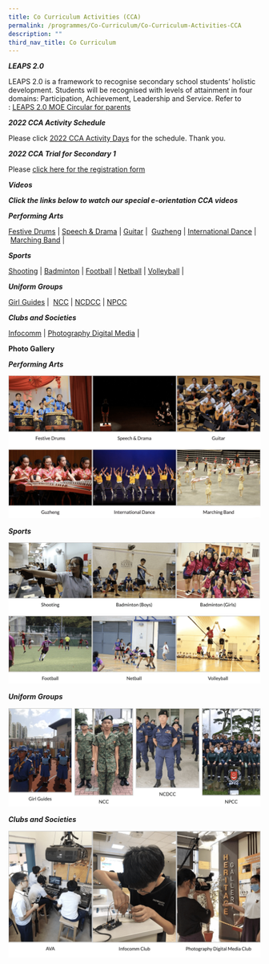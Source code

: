 ```yaml
---
title: Co Curriculum Activities (CCA)
permalink: /programmes/Co-Curriculum/Co-Curriculum-Activities-CCA
description: ""
third_nav_title: Co Curriculum
---
```

_**LEAPS 2.0**_

LEAPS 2.0 is a framework to recognise secondary school students’ holistic development. Students will be recognised with levels of attainment in four domains: Participation, Achievement, Leadership and Service. Refer to : [LEAPS 2.0 MOE Circular for parents](/files/Co%20Curriculum/LEAPS%202%200%20MOE%20Circular%20for%20parents.pdf)

_**2022 CCA Activity Schedule**_

Please click [2022 CCA Activity Days](/files/Co%20Curriculum/2022-CCA-Activity-Days.pdf) for the schedule. Thank you.

_**2022 CCA Trial for Secondary 1**_

Please [click here for the registration form](https://form.gov.sg/#!/61cc17f66c60da0012adcbf0)

_**Videos**_

_**Click the links below to watch our special e-orientation CCA videos**_

_**Performing Arts**_

[Festive Drums](https://youtu.be/78tdSGXCGSw) | [Speech & Drama](https://youtu.be/1r1c7J8_ohU) | [Guitar](https://youtu.be/xj3Y4_YxSDw) |  [Guzheng](https://youtu.be/xvI44fyksL0) | [International Dance](https://youtu.be/5kDmVgVZPCA) | [Marching Band](https://youtu.be/xYXxu9Emu2g) |

_**Sports**_

[Shooting](https://youtu.be/dEtqrp8DOC4) | [Badminton](https://youtu.be/ZLBCp-i1ESo) | [Football](https://youtu.be/njIFzMzQ9TQ) | [Netball](https://youtu.be/jzAVRmUU-H8) | [Volleyball](https://youtu.be/0tcFW8EahWM) |

_**Uniform Groups**_

[Girl Guides](https://youtu.be/dxufXYYR6Ac) |  [NCC](https://youtu.be/3KszzpxPN7M) | [NCDCC](https://youtu.be/0IxEb_OVmjA) | [NPCC](https://youtu.be/HoK5x2kffOI)

_**Clubs and Societies**_

[Infocomm](https://youtu.be/EmjpAHXfMMQ) | [Photography Digital Media](https://youtu.be/3iAN21r2vo0) |

**Photo Gallery**

_**Performing Arts**_

![](/images/Co%20Curriculum/photo_6246884629449651068_w.png)

_**Sports**_

![](/images/Co%20Curriculum/photo_6246884629449651069_w.png)

_**Uniform Groups**_

![](/images/Co%20Curriculum/photo_6246884629449651070_w.png)

_**Clubs and Societies**_

![](/images/Co%20Curriculum/photo_6246884629449651071_w.png)
